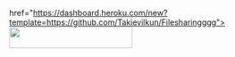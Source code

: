 href="https://dashboard.heroku.com/new?template=https://github.com/Takievilkun/Filesharingggg"> <img src="https://img.shields.io/badge/Deploy%20On%20Heroku-black?style=for-the-badge&logo=heroku" width="220" height="38.45"/></a></p>

